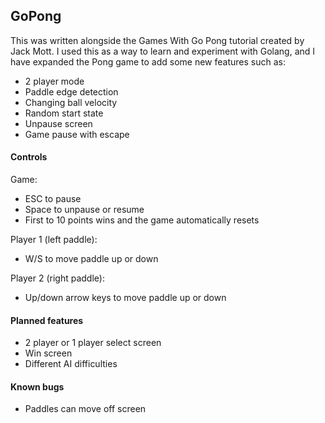 ## GoPong

This was written alongside the Games With Go Pong tutorial created by Jack Mott.
I used this as a way to learn and experiment with Golang, and I have expanded
the Pong game to add some new features such as:
- 2 player mode
- Paddle edge detection
- Changing ball velocity
- Random start state
- Unpause screen
- Game pause with escape
 
 #### Controls
 
 Game:
 - ESC to pause
 - Space to unpause or resume
 - First to 10 points wins and the game automatically resets
 
 Player 1 (left paddle):
 - W/S to move paddle up or down
 
 Player 2 (right paddle):
 - Up/down arrow keys to move paddle up or down
 
 #### Planned features
 - 2 player or 1 player select screen
 - Win screen
 - Different AI difficulties
 
 #### Known bugs
 - Paddles can move off screen
